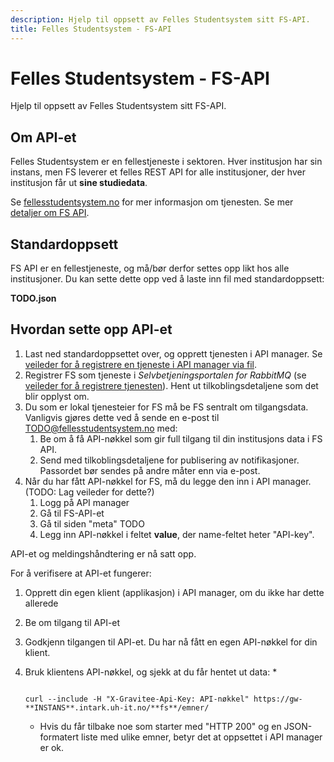 ```yaml
---
description: Hjelp til oppsett av Felles Studentsystem sitt FS-API.
title: Felles Studentsystem - FS-API
---
```


# Felles Studentsystem - FS-API

Hjelp til oppsett av Felles Studentsystem sitt FS-API.

## Om API-et


Felles Studentsystem er en fellestjeneste i sektoren. Hver institusjon har sin instans, men FS leverer et felles REST API for alle institusjoner, der hver institusjon får ut **sine studiedata**.


Se [fellesstudentsystem.no](https://www.fellesstudentsystem.no/) for mer informasjon om tjenesten. Se mer [detaljer om FS API](https://www.fellesstudentsystem.no/dokumentasjon/brukerdok/fswebservice/fs-api/).


## Standardoppsett


FS API er en fellestjeneste, og må/bør derfor settes opp likt hos alle institusjoner. Du kan sette dette opp ved å laste inn fil med standardoppsett:


**TODO.json**


## Hvordan sette opp API-et


1. Last ned standardoppsettet over, og opprett tjenesten i API manager. Se [veileder for å registrere en tjeneste i API manager via fil](/docs/datadeling/veiledere/api-manager/importer-api).
2. Registrer FS som tjeneste i *Selvbetjeningsportalen for RabbitMQ* (se [veileder for å registrere tjenesten](/docs/datadeling/veiledere/meldingsk%C3%B8/opprett-tjeneste)). Hent ut tilkoblingsdetaljene som det blir opplyst om.
3. Du som er lokal tjenesteier for FS må be FS sentralt om tilgangsdata. Vanligvis gjøres dette ved å sende en e-post til TODO@fellesstudentsystem.no med:
	1. Be om å få API-nøkkel som gir full tilgang til din institusjons data i FS API.
	2. Send med tilkoblingsdetaljene for publisering av notifikasjoner. Passordet bør sendes på andre måter enn via e-post.
4. Når du har fått API-nøkkel for FS, må du legge den inn i API manager. (TODO: Lag veileder for dette?)
	1. Logg på API manager
	2. Gå til FS-API-et
	3. Gå til siden "meta" TODO
	4. Legg inn API-nøkkel i feltet **value**, der name-feltet heter "API-key".


API-et og meldingshåndtering er nå satt opp.


For å verifisere at API-et fungerer:


1. Opprett din egen klient (applikasjon) i API manager, om du ikke har dette allerede
2. Be om tilgang til API-et
3. Godkjenn tilgangen til API-et. Du har nå fått en egen API-nøkkel for din klient.
4. Bruk klientens API-nøkkel, og sjekk at du får hentet ut data:
	* 
	```
	
	curl --include -H "X-Gravitee-Api-Key: API-nøkkel" https://gw-**INSTANS**.intark.uh-it.no/**fs**/emner/
	
	```
	
	* Hvis du får tilbake noe som starter med "HTTP 200" og en JSON-formatert liste med ulike emner, betyr det at oppsettet i API manager er ok.